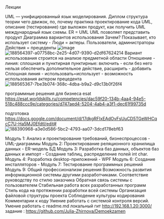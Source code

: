 Лекции

UML — унифицированный язык моделирования. Диплом структура теории чего движок, по, почему практика проектирование кода UML, описание (тестирование) где выложен продукт, как получить UML международный язык схемы. ER = UML UML позволяет представить продукт Диаграмма вариантов использования Зачем? Показывает, кто использует систему - Люди = актеры. Пользователи, администраторы Действия = прецеденты
![image](https://user-images.githubusercontent.com/90246894/189838412-70e8ce5a-27cc-4655-ae01-46c6db351e6d.png)
![188564397-a07758bc-2e25-4d07-9390-d2df67624214](https://user-images.githubusercontent.com/90246894/189838445-c9c428c8-8f86-4141-b071-413a36993fe6.png)
Вариант использования строится на анализе предметной области
Отношение - линия: сплошная и пунктирная пунктирные: включить - если без него нельзя обеспечить дополнительное действие, расширить - добавить Сплошная линия - использовать=использует - возможность использования актером прецедента
![188565367-7be3b074-368c-4dba-b9a2-d9c13b0f26f4](https://user-images.githubusercontent.com/90246894/189838520-d16ce2f6-525f-4346-9776-977c18fa131a.png)

программные решения для бизнеса esat
https://esat.worldskills.ru/competencies/dac59f20-134b-4aa4-94e5-518c488ccc9e/categories/d747aed4-5204-4ab4-a3f1-dec61f99735d

подготовка
https://docs.google.com/document/d/17dkgRFIxEAdOvFsUuCD5TGeWHCqcC7U-Ha5MJ0EfdtI/edit#
![188390968-a3e0d586-5bc2-4793-aa07-3dcd178ebf63](https://user-images.githubusercontent.com/90246894/189838687-902917b8-0644-4fb2-86b1-bce4f485e3b5.png)

Модуль 1: Анализ и проектирование требований, бизнеспроцессов - UML-диаграммы
Модуль 2: Проектирование реляционного хранилища данных - ER-модель БД
Модуль 3: Разработка баз данных, объектов баз данных и импорт - Создание таблиц, распределение полей int char. 
Модуль 4: Разработка desktop-приложений - WPF
Модуль 6: Создание инсталляторов - 
Модуль 7: Тестирование программных решений
Модуль 9: Общий профессионализм решения
  Возможность развития информационной системы другими разработчиками.
  Соответствие руководству по стилю заказчика
  Обратная связь системы с пользователем
  Стабильная работа всех разработанных программ
  Стиль кода на протяжении разработки всей системы
  Организация файловой структуры проекта
  Соблюдение культуры кодирования
  Комментарии к коду
  Умение работать с системой контроля версий.
  Умение работать с readme.md
локальный гит http://192.168.1.20:3000/ задание : https://github.com/Julia-Zhirnova/Demoekzamen
